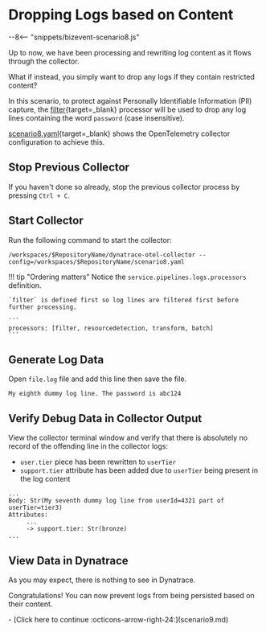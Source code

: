 # Dropping Logs based on Content

--8<-- "snippets/bizevent-scenario8.js"

Up to now, we have been processing and rewriting log content as it flows through the collector.

What if instead, you simply want to drop any logs if they contain restricted content?

In this scenario, to protect against Personally Identifiable Information (PII) capture, the [filter](https://github.com/open-telemetry/opentelemetry-collector-contrib/blob/main/processor/filterprocessor/README.md){target=_blank} processor will be used to drop any log lines containing the word `password` (case insensitive).

[scenario8.yaml](https://github.com/Dynatrace/demo-opentelemetry-cleanup/blob/main/scenario8.yaml){target=_blank} shows the OpenTelemetry collector configuration to achieve this.

## Stop Previous Collector

If you haven't done so already, stop the previous collector process by pressing `Ctrl + C`.

## Start Collector

Run the following command to start the collector:

``` { "name": "[background] run otel collector scenario 8" }
/workspaces/$RepositoryName/dynatrace-otel-collector --config=/workspaces/$RepositoryName/scenario8.yaml
```

!!! tip "Ordering matters"
    Notice the `service.pipelines.logs.processors` definition.
    
    `filter` is defined first so log lines are filtered first before further processing.

    ```
    processors: [filter, resourcedetection, transform, batch]
    ```

## Generate Log Data

Open `file.log` file and add this line then save the file.

```
My eighth dummy log line. The password is abc124
```

## Verify Debug Data in Collector Output

View the collector terminal window and verify that there is absolutely no record of the offending line in the collector logs:


* `user.tier` piece has been rewritten to `userTier`
* `support.tier` attribute has been added due to `userTier` being present in the log content


```
...
Body: Str(My seventh dummy log line from userId=4321 part of userTier=tier3)
Attributes:
     ...
     -> support.tier: Str(bronze)
...
```

## View Data in Dynatrace

As you may expect, there is nothing to see in Dynatrace.

Congratulations! You can now prevent logs from being persisted based on their content.


<div class="grid cards" markdown>
- [Click here to continue :octicons-arrow-right-24:](scenario9.md)
</div>
